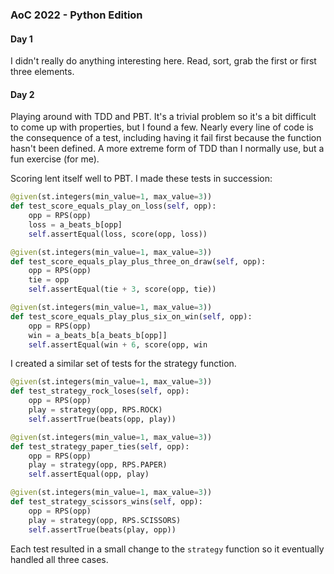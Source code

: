 ### AoC 2022 - Python Edition

#### Day 1

I didn't really do anything interesting here.
Read, sort, grab the first or first three elements.

#### Day 2

Playing around with TDD and PBT. It's a trivial problem so it's a bit difficult to come up with properties, but I found
a few. Nearly every line of code is the consequence of a test, including having it fail first because the function
hasn't been defined. A more extreme form of TDD than I normally use, but a fun exercise (for me).

Scoring lent itself well to PBT. I made these tests in succession: 

```python
@given(st.integers(min_value=1, max_value=3))
def test_score_equals_play_on_loss(self, opp):
    opp = RPS(opp)
    loss = a_beats_b[opp]
    self.assertEqual(loss, score(opp, loss))

@given(st.integers(min_value=1, max_value=3))
def test_score_equals_play_plus_three_on_draw(self, opp):
    opp = RPS(opp)
    tie = opp
    self.assertEqual(tie + 3, score(opp, tie))

@given(st.integers(min_value=1, max_value=3))
def test_score_equals_play_plus_six_on_win(self, opp):
    opp = RPS(opp)
    win = a_beats_b[a_beats_b[opp]]
    self.assertEqual(win + 6, score(opp, win
```

I created a similar set of tests for the strategy function.

```python
@given(st.integers(min_value=1, max_value=3))
def test_strategy_rock_loses(self, opp):
    opp = RPS(opp)
    play = strategy(opp, RPS.ROCK)
    self.assertTrue(beats(opp, play))

@given(st.integers(min_value=1, max_value=3))
def test_strategy_paper_ties(self, opp):
    opp = RPS(opp)
    play = strategy(opp, RPS.PAPER)
    self.assertEqual(opp, play)

@given(st.integers(min_value=1, max_value=3))
def test_strategy_scissors_wins(self, opp):
    opp = RPS(opp)
    play = strategy(opp, RPS.SCISSORS)
    self.assertTrue(beats(play, opp))
```

Each test resulted in a small change to the `strategy` function so it eventually handled all three cases.